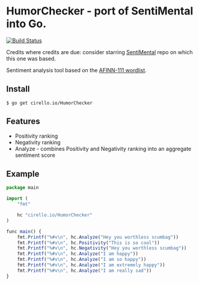# HumorChecker - port of SentiMental into Go.

[![Build Status](https://travis-ci.org/cirello-io/HumorChecker.svg?branch=master)](https://travis-ci.org/cirello-io/HumorChecker)

Credits where credits are due: consider starring [SentiMental](https://github.com/thinkroth/Sentimental) repo on which this one was based.

Sentiment analysis tool based on the [AFINN-111 wordlist](http://www2.imm.dtu.dk/pubdb/views/publication_details.php?id=6010).

## Install
    $ go get cirello.io/HumorChecker

## Features

  * Positivity ranking
  * Negativity ranking
  * Analyze - combines Positivity and Negativity ranking into an aggregate sentiment score

## Example
```js
package main

import (
	"fmt"

	hc "cirello.io/HumorChecker"
)

func main() {
	fmt.Printf("%#v\n", hc.Analyze("Hey you worthless scumbag"))
	fmt.Printf("%#v\n", hc.Positivity("This is so cool"))
	fmt.Printf("%#v\n", hc.Negativity("Hey you worthless scumbag"))
	fmt.Printf("%#v\n", hc.Analyze("I am happy"))
	fmt.Printf("%#v\n", hc.Analyze("I am so happy"))
	fmt.Printf("%#v\n", hc.Analyze("I am extremely happy"))
	fmt.Printf("%#v\n", hc.Analyze("I am really sad"))
}

```

